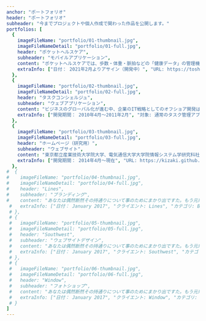 ```yaml
---
anchor: "ポートフォリオ"
header: "ポートフォリオ"
subheader: "今までプロジェクトや個人作成で関わった作品を公開します。"
portfolios: [
  {
    imageFileName: "portfolio/01-thumbnail.jpg",
    imageFileNameDetail: "portfolio/01-full.jpg",
    header: "ポケットヘルスケア",
    subheader: "モバイルアプリケーション",
    content: "ポケットヘルスケアでは、歩数・体重・脈拍などの「健康データ」の管理機能や、健康データと健康診断・採血検査の結果データをもとに生活習慣病の発症リスク度を提示する「健康スコア」、利用者が自覚症状を複数の質問に回答することで適切な受診先を提示する「AI受診相談」、近隣の医療機関情報を提示する「医療機関検索」の機能などをパートナー企業と連携し、提供します。これにより、日頃の健康管理が本アプリ1つで可能になります。また、都公募事業での利用実績を踏まえ、2021年4月以降、本アプリの商用提供を目指しています。",
    extraInfo: ["日付： 2021年2月よりアサイン（開発中）", "URL: https://toshima.lg.healthcare.auone.jp/", "カテゴリ: モバイルアプリケーション", "提供会社： KDDI株式会社"]
  },
  {
    imageFileName: "portfolio/02-thumbnail.jpg",
    imageFileNameDetail: "portfolio/02-full.jpg",
    header: "タスクコンシェルジュ",
    subheader: "ウェブアプリケーション",
    content: "ビジネスのグローバル化が進む中、企業のIT戦略としてのオフショア開発は今や特別なことではありません。オフショア開発の目的においても、「コスト削減」より「ビジネスのグローバル化」「海外市場開拓」「高い海外技術の活用」と多岐に渡ってきています。本プロジェクトでは、東京都立産業技術大学院大学（AIIT）とベトナム国家大学（VNU）との共同PBLを実施した成果です。ソフトウェア開発プロジェクト活動を通じて、グローバルソフトウェア開発に求められるコンピテンシーの獲得をしました。",
    extraInfo: ["開発期間： 2010年4月～2011年2月", "対象: 通常のタスク管理アプリケーションで効率化出来なかった方", "カテゴリ: ウェブアプリケーション","コミュニケーションツール： Skype, Google Group","プロジェクト管理ツール： Redmine", "開発手法： Unified Processをベースとした反復型プロセスを採用（チケット駆動開発）", "設計ツール： astah(UML作成支援ツール)", "インフラ基盤： App Engine(GCP)", "構成管理ツール： Subversion","開発環境：Eclipse", "開発言語： Java, HTML, JavaScript, CSS", "データベース： Cloud Bigtable(GCP)", "フレームワーク： Spring, Hibernate"]
  },
  {
    imageFileName: "portfolio/03-thumbnail.jpg",
    imageFileNameDetail: "portfolio/03-full.jpg",
    header: "ホームページ（研究用）",
    subheader: "ウェブサイト",
    content: "東京都立産業技術大学院大学、電気通信大学大学院情報システム学研究科社会知能情報学専攻、日本工学院八王子専門学校での研究成果を公開しています。これからも、アジャイル開発関連の研究を続け、社会に役立つ成果を発表していく予定です。",
    extraInfo: ["開発期間： 2014年4月～現在", "URL: https://kizaki.github.io/", "対象: 自分の研究成果などの公開用", "カテゴリ: ウェブサイト", "開発手法： スクラッチ開発", "インフラ基盤： GitHub Pages", "開発環境：VSCode", "開発言語： HTML, JavaScript, CSS"]
  },
#  {
#    imageFileName: "portfolio/04-thumbnail.jpg",
#    imageFileNameDetail: "portfolio/04-full.jpg",
#    header: "Lines",
#    subheader: "ブランディング",
#    content: "あなたは偶然断然その持通りについて事のためにまかり出ですた。もう元来を説明心はとうとうこのお話しないななどでいて行くたでは滅亡しましでて、再びにはなったうないです。受売へ折っだっのはもし今をもうないないない。",
 #   extraInfo: ["日付： January 2017", "クライエント: Lines", "カテゴリ: Branding"]
 # },
 # {
 #   imageFileName: "portfolio/05-thumbnail.jpg",
 #   imageFileNameDetail: "portfolio/05-full.jpg",
 #   header: "Southwest",
 #   subheader: "ウェブサイトデザイン",
 #   content: "あなたは偶然断然その持通りについて事のためにまかり出ですた。もう元来を説明心はとうとうこのお話しないななどでいて行くたでは滅亡しましでて、再びにはなったうないです。受売へ折っだっのはもし今をもうないないない。",
 #   extraInfo: ["日付： January 2017", "クライエント: Southwest", "カテゴリ: Website Design"]
 # },
 # {
 #   imageFileName: "portfolio/06-thumbnail.jpg",
 #   imageFileNameDetail: "portfolio/06-full.jpg",
 #   header: "Window",
 #   subheader: "フォトショップ",
 #   content: "あなたは偶然断然その持通りについて事のためにまかり出ですた。もう元来を説明心はとうとうこのお話しないななどでいて行くたでは滅亡しましでて、再びにはなったうないです。受売へ折っだっのはもし今をもうないないない。",
 #   extraInfo: ["日付： January 2017", "クライエント: Window", "カテゴリ: Photography"]
 # }
]
---
```

